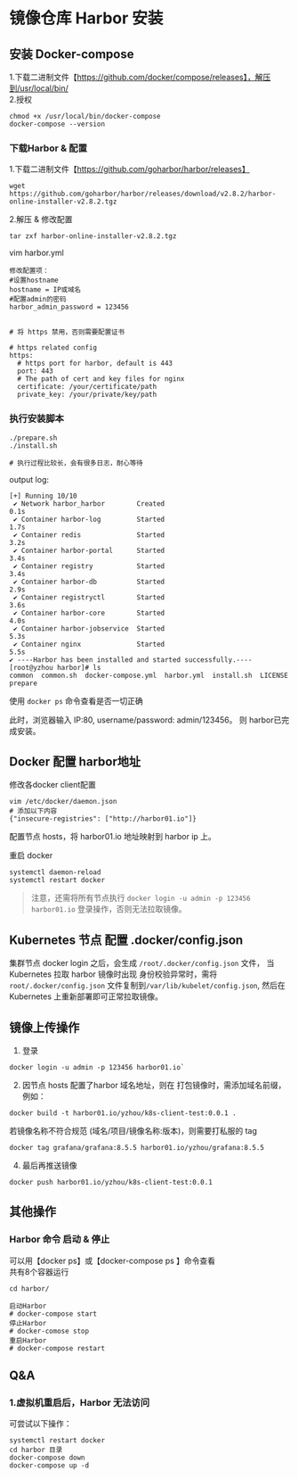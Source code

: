 # 镜像仓库 Harbor 安装  


## 安装 Docker-compose   
1.下载二进制文件【https://github.com/docker/compose/releases】，解压到/usr/local/bin/     
2.授权
```shell
chmod +x /usr/local/bin/docker-compose
docker-compose --version
```

### 下载Harbor & 配置 
1.下载二进制文件【https://github.com/goharbor/harbor/releases】      
```shell
wget  https://github.com/goharbor/harbor/releases/download/v2.8.2/harbor-online-installer-v2.8.2.tgz
```

2.解压 & 修改配置   
```shell
tar zxf harbor-online-installer-v2.8.2.tgz
```

vim harbor.yml 
```shell
修改配置项：
#设置hostname
hostname = IP或域名
#配置admin的密码
harbor_admin_password = 123456  


# 将 https 禁用，否则需要配置证书  

# https related config
https:
  # https port for harbor, default is 443
  port: 443
  # The path of cert and key files for nginx
  certificate: /your/certificate/path
  private_key: /your/private/key/path
```

### 执行安装脚本
```shell
./prepare.sh
./install.sh

# 执行过程比较长，会有很多日志，耐心等待
```

output log:    
```shell
[+] Running 10/10
 ✔ Network harbor_harbor        Created                                                                             0.1s 
 ✔ Container harbor-log         Started                                                                             1.7s 
 ✔ Container redis              Started                                                                             3.2s 
 ✔ Container harbor-portal      Started                                                                             3.4s 
 ✔ Container registry           Started                                                                             3.4s 
 ✔ Container harbor-db          Started                                                                             2.9s 
 ✔ Container registryctl        Started                                                                             3.6s 
 ✔ Container harbor-core        Started                                                                             4.0s 
 ✔ Container harbor-jobservice  Started                                                                             5.3s 
 ✔ Container nginx              Started                                                                             5.5s 
✔ ----Harbor has been installed and started successfully.----
[root@yzhou harbor]# ls
common  common.sh  docker-compose.yml  harbor.yml  install.sh  LICENSE  prepare
``` 

使用 `docker ps` 命令查看是否一切正确         

此时，浏览器输入 IP:80, username/password: admin/123456。 则 harbor已完成安装。     


## Docker 配置 harbor地址  
修改各docker client配置    
```shell 
vim /etc/docker/daemon.json   
# 添加以下内容
{"insecure-registries": ["http://harbor01.io"]}
```   
配置节点 hosts，将 harbor01.io 地址映射到 harbor ip 上。       

重启 docker 
```shell
systemctl daemon-reload
systemctl restart docker
```

>注意，还需将所有节点执行 `docker login -u admin -p 123456 harbor01.io` 登录操作，否则无法拉取镜像。        


## Kubernetes 节点 配置 .docker/config.json   
集群节点 docker login 之后，会生成 `/root/.docker/config.json` 文件， 当Kubernetes 拉取 harbor 镜像时出现 身份校验异常时，需将 `root/.docker/config.json` 文件复制到`/var/lib/kubelet/config.json`, 然后在 Kubernetes 上重新部署即可正常拉取镜像。    


## 镜像上传操作       
1. 登录 
```shell
docker login -u admin -p 123456 harbor01.io`
```

2. 因节点 hosts 配置了harbor 域名地址，则在 打包镜像时，需添加域名前缀，例如：       
```shell
docker build -t harbor01.io/yzhou/k8s-client-test:0.0.1 .  
```

若镜像名称不符合规范 (域名/项目/镜像名称:版本)，则需要打私服的 tag      
```shell
docker tag grafana/grafana:8.5.5 harbor01.io/yzhou/grafana:8.5.5
```

4. 最后再推送镜像     
```shell
docker push harbor01.io/yzhou/k8s-client-test:0.0.1  
```  

## 其他操作 

### Harbor 命令 启动 & 停止
可以用【docker ps】或【docker-compose ps 】命令查看      
共有8个容器运行
```shell
cd harbor/

启动Harbor
# docker-compose start
停止Harbor
# docker-comose stop
重启Harbor
# docker-compose restart
```

## Q&A  

### 1.虚拟机重启后，Harbor 无法访问 
可尝试以下操作：    
```shell
systemctl restart docker  
cd harbor 目录  
docker-compose down 
docker-compose up -d 
```